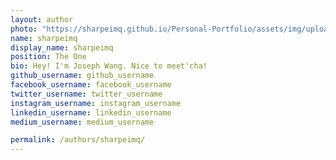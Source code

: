 ```yaml
---
layout: author
photo: "https://sharpeimq.github.io/Personal-Portfolio/assets/img/uploads/profile1.jpg"
name: sharpeimq
display_name: sharpeimq
position: The One
bio: Hey! I'm Joseph Wang. Nice to meet'cha!
github_username: github_username
facebook_username: facebook_username
twitter_username: twitter_username
instagram_username: instagram_username
linkedin_username: linkedin_username
medium_username: medium_username

permalink: /authors/sharpeimq/
---
```


